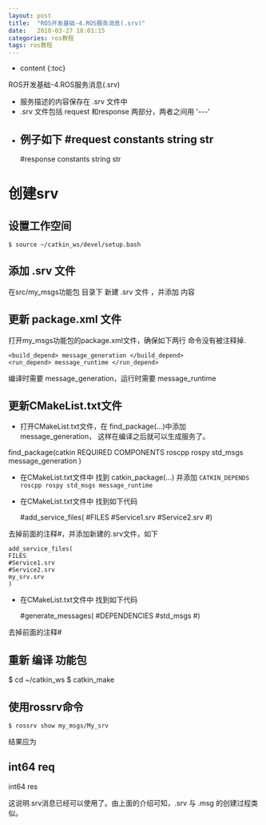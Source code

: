 ```yaml
---
layout: post
title:  "ROS开发基础-4.ROS服务消息(.srv)"
date:   2018-03-27 18:01:15
categories: ros教程
tags: ros教程
---
```


* content
{:toc}

ROS开发基础-4.ROS服务消息(.srv)
<!--more-->


- 服务描述的内容保存在 .srv 文件中
- .srv 文件包括 request 和response 两部分，两者之间用 '---'
- 例子如下
    #request constants
    string str
    ---
    #response constants
    string str

# 创建srv
## 设置工作空间

`$ source ~/catkin_ws/devel/setup.bash`

## 添加 .srv 文件

在src/my_msgs功能包 目录下 新建 .srv 文件 ，并添加 内容

## 更新 package.xml 文件

打开my_msgs功能包的package.xml文件，确保如下两行 命令没有被注释掉.

    <build_depend> message_generation </build_depend>
    <run_depend> message_runtime </run_depend>
编译时需要 message_generation，运行时需要 message_runtime

## 更新CMakeList.txt文件
- 打开CMakeList.txt文件，在 find_package(...)中添加 message_generation，
这样在编译之后就可以生成服务了。

find_package(catkin REQUIRED COMPONENTS
    roscpp
    rospy
    std_msgs
    message_generation
    )

- 在CMakeList.txt文件中 找到 catkin_package(...) 并添加 `CATKIN_DEPENDS roscpp rospy std_msgs message_runtime`
- 在CMakeList.txt文件中 找到如下代码

    #add_service_files(
    #FILES
    #Service1.srv
    #Service2.srv
    #)

去掉前面的注释#，并添加新建的.srv文件，如下

    add_service_files(
    FILES
    #Service1.srv
    #Service2.srv
    my_srv.srv
    )

- 在CMakeList.txt文件中 找到如下代码

    #generate_messages(
    #DEPENDENCIES
    #std_msgs
    #)

去掉前面的注释#

## 重新 编译 功能包

$ cd ~/catkin_ws
$ catkin_make

## 使用rossrv命令

    $ rossrv show my_msgs/My_srv
结果应为

int64 req
---
int64 res

这说明.srv消息已经可以使用了。由上面的介绍可知，.srv 与 .msg 的创建过程类似。

